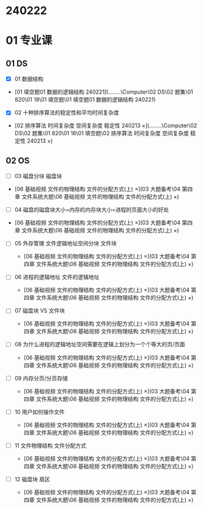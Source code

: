 # 240222



# 01 专业课



## 01 DS

- [x] 01 数据结构

*  [01 填空题01 数据的逻辑结构 240221](..\..\..\..\Computer\02 DS\02 题集\01 820\01 18\01 填空题\01 填空题01 数据的逻辑结构 240221) 

- [x] 02 十种排序算法的稳定性和平均时间复杂度

* [02 排序算法 时间复杂度 空间复杂度 稳定性 240213 ×](..\..\..\..\Computer\02 DS\02 题集\01 820\01 18\01 填空题\02 排序算法 时间复杂度 空间复杂度 稳定性 240213 ×) 



## 02 OS

- [ ] 03 磁盘分块 磁盘块

*   [06 基础视频 文件的物理结构 文件的分配方式(上) ×](03 大题备考\04 第四章 文件系统大题\06 基础视频 文件的物理结构 文件的分配方式(上) ×) 

- [ ] 04 磁盘的磁盘块大小=内存的内存块大小=进程的页面大小的好处

*   [06 基础视频 文件的物理结构 文件的分配方式(上) ×](03 大题备考\04 第四章 文件系统大题\06 基础视频 文件的物理结构 文件的分配方式(上) ×) 

- [ ] 05 外存管理 文件逻辑地址空间分块 文件块
  *  [06 基础视频 文件的物理结构 文件的分配方式(上) ×](03 大题备考\04 第四章 文件系统大题\06 基础视频 文件的物理结构 文件的分配方式(上) ×) 
- [ ] 06 进程的逻辑地址 文件的逻辑地址
  *  [06 基础视频 文件的物理结构 文件的分配方式(上) ×](03 大题备考\04 第四章 文件系统大题\06 基础视频 文件的物理结构 文件的分配方式(上) ×) 
- [ ] 07 磁盘块 VS 文件块
  *  [06 基础视频 文件的物理结构 文件的分配方式(上) ×](03 大题备考\04 第四章 文件系统大题\06 基础视频 文件的物理结构 文件的分配方式(上) ×) 
- [ ] 08 为什么进程的逻辑地址空间需要在逻辑上划分为一个个等大的页/页面
  *  [06 基础视频 文件的物理结构 文件的分配方式(上) ×](03 大题备考\04 第四章 文件系统大题\06 基础视频 文件的物理结构 文件的分配方式(上) ×) 
- [ ] 09 内存分页/分页存储
  *  [06 基础视频 文件的物理结构 文件的分配方式(上) ×](03 大题备考\04 第四章 文件系统大题\06 基础视频 文件的物理结构 文件的分配方式(上) ×) 

- [ ] 10 用户如何操作文件
  *  [06 基础视频 文件的物理结构 文件的分配方式(上) ×](03 大题备考\04 第四章 文件系统大题\06 基础视频 文件的物理结构 文件的分配方式(上) ×) 
- [ ] 11 文件物理结构 文件分配方式
  *  [06 基础视频 文件的物理结构 文件的分配方式(上) ×](03 大题备考\04 第四章 文件系统大题\06 基础视频 文件的物理结构 文件的分配方式(上) ×) 
- [ ] 12 磁盘块 扇区
  *  [06 基础视频 文件的物理结构 文件的分配方式(上) ×](03 大题备考\04 第四章 文件系统大题\06 基础视频 文件的物理结构 文件的分配方式(上) ×) 